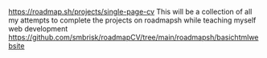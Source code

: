 https://roadmap.sh/projects/single-page-cv
This will be a collection of all my attempts to complete the projects on roadmapsh while teaching myself web development
https://github.com/smbrisk/roadmapCV/tree/main/roadmapsh/basichtmlwebsite
